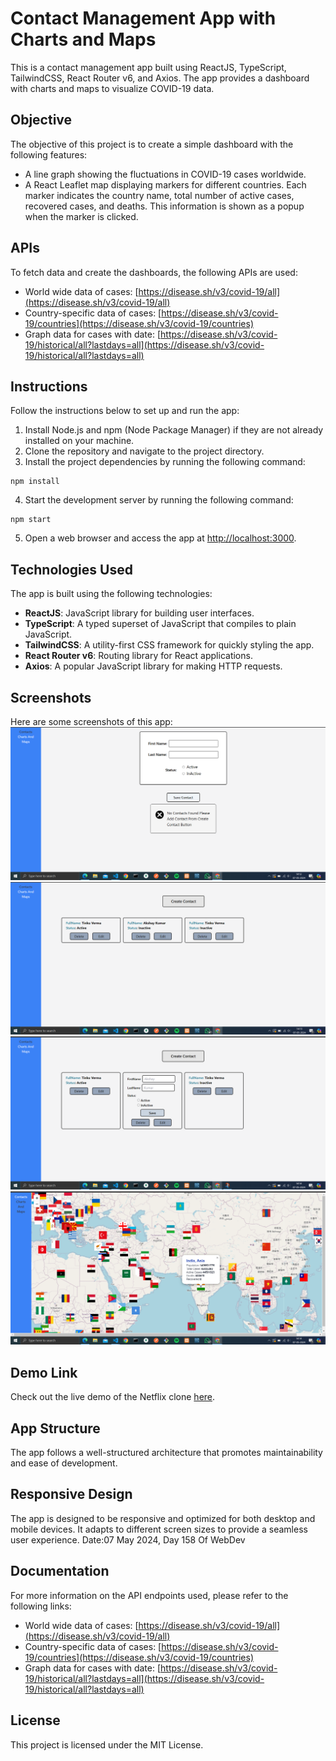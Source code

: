# Contact Management App with Charts and Maps

This is a contact management app built using ReactJS, TypeScript, TailwindCSS, React Router v6, and Axios. The app provides a dashboard with charts and maps to visualize COVID-19 data.

## Objective

The objective of this project is to create a simple dashboard with the following features:

- A line graph showing the fluctuations in COVID-19 cases worldwide.
- A React Leaflet map displaying markers for different countries. Each marker indicates the country name, total number of active cases, recovered cases, and deaths. This information is shown as a popup when the marker is clicked.

## APIs

To fetch data and create the dashboards, the following APIs are used:

- World wide data of cases: [https://disease.sh/v3/covid-19/all](https://disease.sh/v3/covid-19/all)
- Country-specific data of cases: [https://disease.sh/v3/covid-19/countries](https://disease.sh/v3/covid-19/countries)
- Graph data for cases with date: [https://disease.sh/v3/covid-19/historical/all?lastdays=all](https://disease.sh/v3/covid-19/historical/all?lastdays=all)

## Instructions

Follow the instructions below to set up and run the app:

1. Install Node.js and npm (Node Package Manager) if they are not already installed on your machine.
2. Clone the repository and navigate to the project directory.
3. Install the project dependencies by running the following command:

```
npm install
```

4. Start the development server by running the following command:

```
npm start
```

5. Open a web browser and access the app at [http://localhost:3000](http://localhost:3000).

## Technologies Used

The app is built using the following technologies:

- **ReactJS**: JavaScript library for building user interfaces.
- **TypeScript**: A typed superset of JavaScript that compiles to plain JavaScript.
- **TailwindCSS**: A utility-first CSS framework for quickly styling the app.
- **React Router v6**: Routing library for React applications.
- **Axios**: A popular JavaScript library for making HTTP requests.

## Screenshots

Here are some screenshots of this app:
![Vite + React + TS (3)](https://github.com/tinku06071999/contact-mgmt-app/blob/main/src/assets/contact%20page.png)
![Vite + React + TS](https://github.com/tinku06071999/contact-mgmt-app/blob/main/src/assets/contact%20page1.png)
![Vite + React + TS (1)](https://github.com/tinku06071999/contact-mgmt-app/blob/main/src/assets/edit%20contct.png)
![Vite + React + TS (2)](https://github.com/tinku06071999/contact-mgmt-app/blob/main/src/assets/world-map.png)

## Demo Link

Check out the live demo of the Netflix clone [here](https://taiyo-ai-project.netlify.app/).

## App Structure

The app follows a well-structured architecture that promotes maintainability and ease of development.

## Responsive Design

The app is designed to be responsive and optimized for both desktop and mobile devices. It adapts to different screen sizes to provide a seamless user experience.
Date:07 May 2024, Day 158 Of WebDev

## Documentation

For more information on the API endpoints used, please refer to the following links:

- World wide data of cases: [https://disease.sh/v3/covid-19/all](https://disease.sh/v3/covid-19/all)
- Country-specific data of cases: [https://disease.sh/v3/covid-19/countries](https://disease.sh/v3/covid-19/countries)
- Graph data for cases with date: [https://disease.sh/v3/covid-19/historical/all?lastdays=all](https://disease.sh/v3/covid-19/historical/all?lastdays=all)

## License

This project is licensed under the MIT License.

